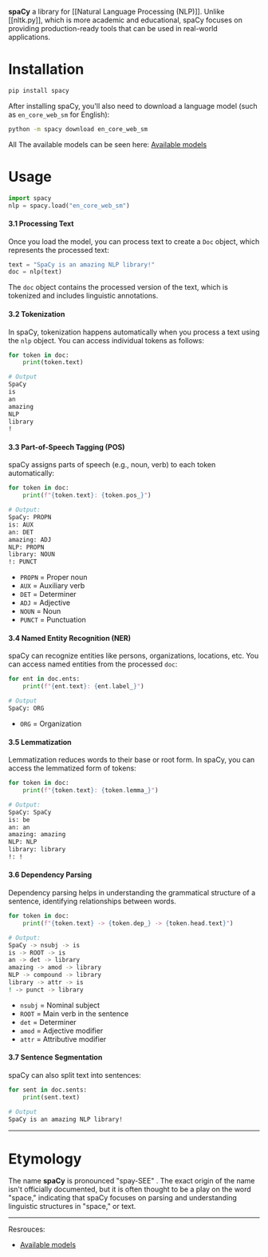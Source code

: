 **spaCy** a library for [[Natural Language Processing (NLP)]]. Unlike [[nltk.py]], which is more academic and educational, spaCy focuses on providing production-ready tools that can be used in real-world applications.
# **Installation**
```bash
pip install spacy
```
After installing spaCy, you'll also need to download a language model (such as `en_core_web_sm` for English):
```bash
python -m spacy download en_core_web_sm
```
All The available models can be seen here: [Available models](https://spacy.io/models)
# **Usage**
```python
import spacy
nlp = spacy.load("en_core_web_sm")
```
#### 3.1 **Processing Text**
Once you load the model, you can process text to create a `Doc` object, which represents the processed text:
```python
text = "SpaCy is an amazing NLP library!"
doc = nlp(text)
```
The `doc` object contains the processed version of the text, which is tokenized and includes linguistic annotations.
#### 3.2 **Tokenization**
In spaCy, tokenization happens automatically when you process a text using the `nlp` object. You can access individual tokens as follows:
```python
for token in doc:
    print(token.text)
```

```bash
# Output
SpaCy
is
an
amazing
NLP
library
!
```
#### 3.3 **Part-of-Speech Tagging (POS)**
spaCy assigns parts of speech (e.g., noun, verb) to each token automatically:
```python
for token in doc:
    print(f"{token.text}: {token.pos_}")
```

```bash
# Output:
SpaCy: PROPN
is: AUX
an: DET
amazing: ADJ
NLP: PROPN
library: NOUN
!: PUNCT
```

- `PROPN` = Proper noun
- `AUX` = Auxiliary verb
- `DET` = Determiner
- `ADJ` = Adjective
- `NOUN` = Noun
- `PUNCT` = Punctuation
#### 3.4 **Named Entity Recognition (NER)**
spaCy can recognize entities like persons, organizations, locations, etc. You can access named entities from the processed `doc`:
```python
for ent in doc.ents:
    print(f"{ent.text}: {ent.label_}")
```

```bash
# Output
SpaCy: ORG
```
- `ORG` = Organization
#### 3.5 **Lemmatization**
Lemmatization reduces words to their base or root form. In spaCy, you can access the lemmatized form of tokens:
```python
for token in doc:
    print(f"{token.text}: {token.lemma_}")
```

```bash
# Output:
SpaCy: SpaCy
is: be
an: an
amazing: amazing
NLP: NLP
library: library
!: !
```
#### 3.6 **Dependency Parsing**
Dependency parsing helps in understanding the grammatical structure of a sentence, identifying relationships between words.
```python
for token in doc:
    print(f"{token.text} -> {token.dep_} -> {token.head.text}")
```

```bash
# Output:
SpaCy -> nsubj -> is
is -> ROOT -> is
an -> det -> library
amazing -> amod -> library
NLP -> compound -> library
library -> attr -> is
! -> punct -> library
```

- `nsubj` = Nominal subject
- `ROOT` = Main verb in the sentence
- `det` = Determiner
- `amod` = Adjective modifier
- `attr` = Attributive modifier
#### 3.7 **Sentence Segmentation**
spaCy can also split text into sentences:
```python
for sent in doc.sents:
    print(sent.text)
```

```bash
# Output
SpaCy is an amazing NLP library!
```
---
# **Etymology**
The name **spaCy** is pronounced "spay-SEE" .
The exact origin of the name isn't officially documented, but it is often thought to be a play on the word "space," indicating that spaCy focuses on parsing and understanding linguistic structures in "space," or text. 

---
Resrouces:
- [Available models](https://spacy.io/models)